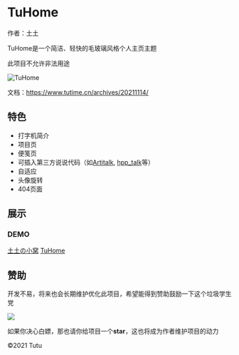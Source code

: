 # TuHome

作者：土土

TuHome是一个简洁、轻快的毛玻璃风格个人主页主题

此项目不允许非法用途

<!--more-->

![TuHome](https://cdn.jsdelivr.net/gh/ye-tutu/blog-cdn@main/picture/1636812165000.png)

文档：https://www.tutime.cn/archives/20211114/

## 特色

* 打字机简介
* 项目页
* 便笺页
* 可插入第三方说说代码（如[Artitalk](https://artitalk.js.org/), [hpp_talk](https://hexoplusplus.js.org/use/hexoinit.html#%E8%AF%B4%E8%AF%B4%E5%8A%9F%E8%83%BD)等）
* 自适应
* 头像旋转
* 404页面

## 展示

### DEMO
[土土の小窝](https://home.tutime.cn/)
[TuHome](https://tuhome.imsb.top/)


## 赞助

开发不易，将来也会长期维护优化此项目，希望能得到赞助鼓励一下这个垃圾学生党

![](https://cdn.jsdelivr.net/gh/ye-tutu/blog-cdn@main/picture/1636820800000.png)

如果你决心白嫖，那也请你给项目一个**star**，这也将成为作者维护项目的动力

©️2021 Tutu


